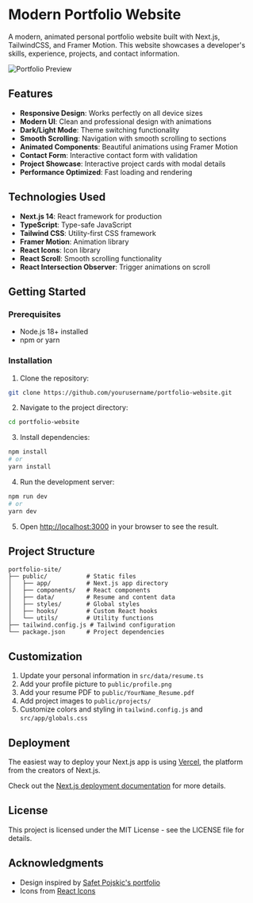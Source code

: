# Modern Portfolio Website

A modern, animated personal portfolio website built with Next.js, TailwindCSS, and Framer Motion. This website showcases a developer's skills, experience, projects, and contact information.

![Portfolio Preview](preview.png)

## Features

- **Responsive Design**: Works perfectly on all device sizes
- **Modern UI**: Clean and professional design with animations
- **Dark/Light Mode**: Theme switching functionality 
- **Smooth Scrolling**: Navigation with smooth scrolling to sections
- **Animated Components**: Beautiful animations using Framer Motion
- **Contact Form**: Interactive contact form with validation
- **Project Showcase**: Interactive project cards with modal details
- **Performance Optimized**: Fast loading and rendering

## Technologies Used

- **Next.js 14**: React framework for production
- **TypeScript**: Type-safe JavaScript
- **Tailwind CSS**: Utility-first CSS framework
- **Framer Motion**: Animation library
- **React Icons**: Icon library
- **React Scroll**: Smooth scrolling functionality
- **React Intersection Observer**: Trigger animations on scroll

## Getting Started

### Prerequisites

- Node.js 18+ installed
- npm or yarn

### Installation

1. Clone the repository:
```bash
git clone https://github.com/yourusername/portfolio-website.git
```

2. Navigate to the project directory:
```bash
cd portfolio-website
```

3. Install dependencies:
```bash
npm install
# or
yarn install
```

4. Run the development server:
```bash
npm run dev
# or
yarn dev
```

5. Open [http://localhost:3000](http://localhost:3000) in your browser to see the result.

## Project Structure

```
portfolio-site/
├── public/           # Static files
│   ├── app/          # Next.js app directory
│   ├── components/   # React components
│   ├── data/         # Resume and content data
│   ├── styles/       # Global styles
│   ├── hooks/        # Custom React hooks
│   └── utils/        # Utility functions
├── tailwind.config.js # Tailwind configuration
└── package.json      # Project dependencies
```

## Customization

1. Update your personal information in `src/data/resume.ts`
2. Add your profile picture to `public/profile.png`
3. Add your resume PDF to `public/YourName_Resume.pdf`
4. Add project images to `public/projects/`
5. Customize colors and styling in `tailwind.config.js` and `src/app/globals.css`

## Deployment

The easiest way to deploy your Next.js app is using [Vercel](https://vercel.com/), the platform from the creators of Next.js.

Check out the [Next.js deployment documentation](https://nextjs.org/docs/deployment) for more details.

## License

This project is licensed under the MIT License - see the LICENSE file for details.

## Acknowledgments

- Design inspired by [Safet Pojskic's portfolio](https://safetpojskic.com)
- Icons from [React Icons](https://react-icons.github.io/react-icons/)

